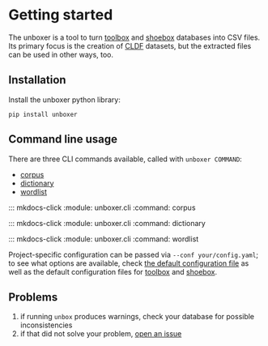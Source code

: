 # Getting started

The unboxer is a tool to turn [toolbox](https://software.sil.org/toolbox/) and [shoebox](https://software.sil.org/shoebox/) databases into CSV files.
Its primary focus is the creation of [CLDF](https://cldf.clld.org/) datasets, but the extracted files can be used in other ways, too.

## Installation

Install the unboxer python library:

```shell
pip install unboxer
```

## Command line usage

There are three CLI commands available, called with `unboxer COMMAND`:

* [corpus](#corpus)
* [dictionary](#dictionary)
* [wordlist](#wordlist)

::: mkdocs-click
    :module: unboxer.cli
    :command: corpus


::: mkdocs-click
    :module: unboxer.cli
    :command: dictionary

::: mkdocs-click
    :module: unboxer.cli
    :command: wordlist

Project-specific configuration can be passed via `--conf your/config.yaml`; to see what options are available, check [the default configuration file](src/unboxer/data/interlinear_config.yaml) as well as the default configuration files for [toolbox](src/unboxer/data/toolbox.yaml) and [shoebox](src/unboxer/data/shoebox.yaml).

## Problems
1. if running `unbox` produces warnings, check your database for possible inconsistencies
2. if that did not solve your problem, [open an issue](https://github.com/fmatter/unboxer/issues/new)
